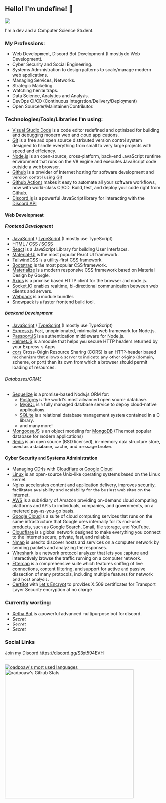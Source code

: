 ## Hello! I'm undefine! 👋
![](https://komarev.com/ghpvc/?username=oadpoaw&color=green)

I'm a dev and a Computer Science Student.

### My Professions:
- Web Development, Discord Bot Development (I mostly do Web Development).
- Cyber Security and Social Engineering.
- Systems Administration to design patterns to scale/manage modern web applications.
- Managing Services, Networks.
- Strategic Marketing.
- Watching hentai traps.
- Data Science, Analytics and Analysis.
- DevOps CI/CD (Continuous Integration/Delivery/Deployment)
- Open Sourcerer/Maintainer/Contributor.

### Technologies/Tools/Libraries I'm using:
- [Visual Studio Code](https://code.visualstudio.com/) is a code editor redefined and optimized for building and debugging modern web and cloud applications.
- [Git](https://git-scm.com/) is a free and open source distributed version control system designed to handle everything from small to very large projects with speed and efficiency.
- [Node.js](https://nodejs.org/) is an open-source, cross-platform, back-end JavaScript runtime environment that runs on the V8 engine and executes JavaScript code outside a web browser.
- [Github](https://github.com) is a provider of Internet hosting for software development and version control using [Git](https://git-scm.com/)
- [Github Actions](https://github.com/features/actions) makes it easy to automate all your software workflows, now with world-class CI/CD. Build, test, and deploy your code right from [Github](https://github.com).
- [Discord.js](https://discord.js.org/) is a powerful JavaScript library for interacting with the [Discord API](https://discord.com/developers/docs)

#### Web Development

##### Frontend Development
- [JavaScript](https://en.wikipedia.org/wiki/JavaScript) / [TypeScript](https://en.wikipedia.org/wiki/TypeScript) (I mostly use TypeScript)
- [HTML](https://en.wikipedia.org/wiki/HTML) / [CSS](https://en.wikipedia.org/wiki/CSS) / [SCSS](https://en.wikipedia.org/wiki/Sass_(stylesheet_language))
- [React](https://reactjs.org/) is a JavaScript Library for building User Interfaces.
- [Material-UI](https://material-ui.com/) is the most popular React UI framework.
- [TailwindCSS](https://tailwindcss.com/) is a utility-first CSS framework.
- [Bootstrap](https://getbootstrap.com/) is the most popular CSS framework.
- [Materialize](https://materializecss.com/) is a modern responsive CSS framework based on Material Design by Google.
- [Axios](https://www.npmjs.com/package/axios) is a promise based HTTP client for the browser and node.js.
- [Socket.IO](https://socket.io/) enables realtime, bi-directional communication between web clients and servers.
- [Webpack](https://webpack.js.org/) is a module bundler.
- [Snowpack](http://snowpack.dev/) is a faster frontend build tool.

##### Backend Development
- [JavaScript](https://en.wikipedia.org/wiki/JavaScript) / [TypeScript](https://en.wikipedia.org/wiki/TypeScript) (I mostly use TypeScript)
- [Express.js](https://expressjs.com/) Fast, unopinionated, minimalist web framework for Node.js.
- [PassportJS](http://www.passportjs.org/) is a authentication middleware for Node.js.
- [HelmetJS](https://www.npmjs.com/package/helmet) is a module that helps you secure HTTP headers returned by your Express.js Apps
- [cors](https://www.npmjs.com/package/cors) Cross-Origin Resource Sharing (CORS) is an HTTP-header based mechanism that allows a server to indicate any other origins (domain, scheme, or port) than its own from which a browser should permit loading of resources.

###### Databases/ORMS
- [Sequelize](https://sequelize.org/) is a promise-based Node.js ORM for:
  - [Postgres](https://www.postgresql.org/) is the world's most advanced open source database.
  - [MySQL](https://www.mysql.com/) is a fully managed database service to deploy cloud-native applications.
  - [SQLite](https://www.sqlite.org/) is a relational database management system contained in a C library.
  - and many more!
- [MongooseJS](https://mongoosejs.com/) is an object modeling for [MongoDB](http://mongodb.com/) (The most popular database for modern applications)
- [Redis](https://redis.io/) is an open source (BSD licensed), in-memory data structure store, used as a database, cache, and message broker.

#### Cyber Security and Systems Administration
- Managing [CDNs](https://en.wikipedia.org/wiki/Content_delivery_network) with [Cloudflare](https://www.cloudflare.com/) or [Google Cloud](https://cloud.google.com/)
- [Linux](https://www.linux.org/) is an open-source Unix-like operating systems based on the Linux kernel.
- [Nginx](https://www.nginx.com/) accelerates content and application delivery, improves security, facilitates availability and scalability for the busiest web sites on the Internet.
- [AWS](https://aws.amazon.com/) is a subsidiary of Amazon providing on-demand cloud computing platforms and APIs to individuals, companies, and governments, on a metered pay-as-you-go basis.
- [Google Cloud](https://cloud.google.com/) is a suite of cloud computing services that runs on the same infrastructure that Google uses internally for its end-user products, such as Google Search, Gmail, file storage, and YouTube.
- [Cloudflare](https://www.cloudflare.com/) is a global network designed to make everything you connect to the Internet secure, private, fast, and reliable.
- [Nmap](https://nmap.org/) is used to discover hosts and services on a computer network by sending packets and analyzing the responses.
- [Wireshark](https://www.wireshark.org/) is a network protocol analyzer that lets you capture and interactively browse the traffic running on a computer network. 
- [Ettercap](https://www.ettercap-project.org/) is a comprehensive suite which features sniffing of live connections, content filtering, and support for active and passive dissection of many protocols, including multiple features for network and host analysis.
- [CertBot](https://certbot.eff.org/) with [Let's Encrypt](https://letsencrypt.org/) to provides X.509 certificates for Transport Layer Security encryption at no charge

### Currently working:
- [Xetha Bot](https://xetha-bot.me) is a powerful advanced multipurpose bot for discord.
- _Secret_
- _Secret_
- _Secret_

### Social Links

Join my Discord https://discord.gg/S3pt594EVH <br />

---

<img align="left" alt="oadpoaw's most used languages" src="https://github-readme-stats.vercel.app/api/top-langs/?username=oadpoaw&langs_count=12&layout=compact" />
<img align="center" alt="oadpoaw's Github Stats" src="https://github-readme-stats.vercel.app/api?username=oadpoaw&show_icons=true" width="416px"/>
